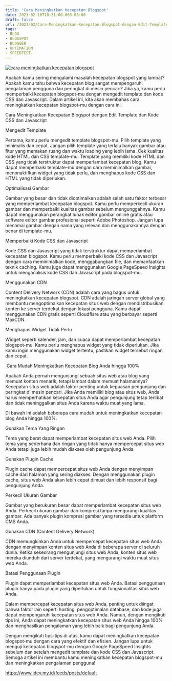 ```yaml
---
title: 'Cara Meningkatkan Kecepatan Blogspot'
date: 2023-02-16T18:31:00.005-08:00
draft: false
url: /2023/02/Cara-Meningkatkan-Kecepatan-Blogspot-dengan-Edit-Template-dan-Kode-CSS-dan-Javascript.html
tags: 
- BLOG
- BLOGSPOT
- BLOGGER
- OPTIMATION
- SPEEDTEST
---
```


[![cara meningkatkan kecepatan blogspot](https://blogger.googleusercontent.com/img/b/R29vZ2xl/AVvXsEjUh5uGzwA6IlEE-mgkX9oGQhcgKT7cx6m0xMNHIjQiWtB6ULjYFLK9tM6DtCnvWGmeyIt2xIwboXUx_Ozl1zWconWs0NAXEe3sgVDAwYRmbdZyNf2sx_MgEBzpb2Qvk1l5C7L-pnEH2pBh-knss8CSqxEPKVFZKkyekLkckXRQLtxLdQFlgDywo66q0w/w640-h336/cara%20meningkatkan%20kecepatan%20blogspot.webp)](https://blogger.googleusercontent.com/img/b/R29vZ2xl/AVvXsEjUh5uGzwA6IlEE-mgkX9oGQhcgKT7cx6m0xMNHIjQiWtB6ULjYFLK9tM6DtCnvWGmeyIt2xIwboXUx_Ozl1zWconWs0NAXEe3sgVDAwYRmbdZyNf2sx_MgEBzpb2Qvk1l5C7L-pnEH2pBh-knss8CSqxEPKVFZKkyekLkckXRQLtxLdQFlgDywo66q0w/s1200/cara%20meningkatkan%20kecepatan%20blogspot.webp)

  

  

Apakah kamu sering mengalami masalah kecepatan blogspot yang lambat? Apakah kamu tahu bahwa kecepatan blog sangat mempengaruhi pengalaman pengguna dan peringkat di mesin pencari? Jika ya, kamu perlu memperbaiki kecepatan blogspot-mu dengan mengedit template dan kode CSS dan Javascript. Dalam artikel ini, kita akan membahas cara meningkatkan kecepatan blogspot-mu dengan cara ini.

Cara Meningkatkan Kecepatan Blogspot dengan Edit Template dan Kode CSS dan Javascript

Mengedit Template

Pertama, kamu perlu mengedit template blogspot-mu. Pilih template yang minimalis dan cepat. Jangan pilih template yang terlalu banyak gambar atau fitur yang memakan ruang dan waktu loading yang lebih lama. Cek kualitas kode HTML dan CSS template-mu. Template yang memiliki kode HTML dan CSS yang tidak terstruktur dapat memperlambat kecepatan blog. Kamu dapat memperbaiki template-mu dengan cara meminimalkan gambar, menonaktifkan widget yang tidak perlu, dan menghapus kode CSS dan HTML yang tidak diperlukan.

  

Optimalisasi Gambar

Gambar yang besar dan tidak dioptimalkan adalah salah satu faktor terbesar yang memperlambat kecepatan blogspot. Kamu perlu memperkecil ukuran gambar dan memperbaiki kualitas gambar sebelum mengunggahnya. Kamu dapat menggunakan perangkat lunak editor gambar online gratis atau software editor gambar profesional seperti Adobe Photoshop. Jangan lupa menamai gambar dengan nama yang relevan dan menggunakannya dengan benar di template-mu.

  

Memperbaiki Kode CSS dan Javascript

Kode CSS dan Javascript yang tidak terstruktur dapat memperlambat kecepatan blogspot. Kamu perlu memperbaiki kode CSS dan Javascript dengan cara meminimalkan kode, menggabungkan file, dan memanfaatkan teknik caching. Kamu juga dapat menggunakan Google PageSpeed Insights untuk menganalisis kode CSS dan Javascript pada blogspot-mu.

  

Menggunakan CDN

Content Delivery Network (CDN) adalah cara yang bagus untuk meningkatkan kecepatan blogspot. CDN adalah jaringan server global yang membantu mengoptimalkan kecepatan situs web dengan mendistribusikan konten ke server terdekat dengan lokasi pengguna. Kamu dapat menggunakan CDN gratis seperti Cloudflare atau yang berbayar seperti MaxCDN.

  

Menghapus Widget Tidak Perlu

Widget seperti kalender, jam, dan cuaca dapat memperlambat kecepatan blogspot-mu. Kamu perlu menghapus widget yang tidak diperlukan. Jika kamu ingin menggunakan widget tertentu, pastikan widget tersebut ringan dan cepat.

 Cara Mudah Meningkatkan Kecepatan Blog Anda hingga 100%

  

Apakah Anda pernah mengunjungi sebuah situs web atau blog yang memuat konten menarik, tetapi lambat dalam memuat halamannya? Kecepatan situs web adalah faktor penting untuk kepuasan pengunjung dan peringkat di mesin pencari. Jika Anda memiliki blog atau situs web, Anda harus memperhatikan kecepatan situs Anda agar pengunjung tetap terlibat dan tidak meninggalkan situs Anda karena waktu muat yang lama.

  

Di bawah ini adalah beberapa cara mudah untuk meningkatkan kecepatan blog Anda hingga 100%.

  

Gunakan Tema Yang Ringan

Tema yang berat dapat memperlambat kecepatan situs web Anda. Pilih tema yang sederhana dan ringan yang tidak hanya mempercepat situs web Anda tetapi juga lebih mudah diakses oleh pengunjung Anda.

  

Gunakan Plugin Cache

Plugin cache dapat mempercepat situs web Anda dengan menyimpan cache dari halaman yang sering diakses. Dengan menggunakan plugin cache, situs web Anda akan lebih cepat dimuat dan lebih responsif bagi pengunjung Anda.

  

Perkecil Ukuran Gambar

Gambar yang berukuran besar dapat memperlambat kecepatan situs web Anda. Perkecil ukuran gambar dan kompresi tanpa mengurangi kualitas gambar. Ada banyak plugin kompresi gambar yang tersedia untuk platform CMS Anda.

  

Gunakan CDN (Content Delivery Network)

CDN memungkinkan Anda untuk mempercepat kecepatan situs web Anda dengan menyimpan konten situs web Anda di beberapa server di seluruh dunia. Ketika seseorang mengunjungi situs web Anda, konten situs web mereka diunduh dari server terdekat, yang mengurangi waktu muat situs web Anda.

  

Batasi Penggunaan Plugin

Plugin dapat memperlambat kecepatan situs web Anda. Batasi penggunaan plugin hanya pada plugin yang diperlukan untuk fungsionalitas situs web Anda.

  

Dalam mempercepat kecepatan situs web Anda, penting untuk diingat bahwa faktor lain seperti hosting, pengoptimalan database, dan kode juga dapat mempengaruhi kecepatan situs web Anda. Namun, dengan mengikuti tips ini, Anda dapat meningkatkan kecepatan situs web Anda hingga 100% dan menghasilkan pengalaman yang lebih baik bagi pengunjung Anda.

  

Dengan mengikuti tips-tips di atas, kamu dapat meningkatkan kecepatan blogspot-mu dengan cara yang efektif dan efisien. Jangan lupa untuk menguji kecepatan blogspot-mu dengan Google PageSpeed Insights sebelum dan setelah mengedit template dan kode CSS dan Javascript. Semoga artikel ini membantu kamu meningkatkan kecepatan blogspot-mu dan meningkatkan pengalaman pengguna!

  

  

  

https://www.idev.my.id/feeds/posts/default
